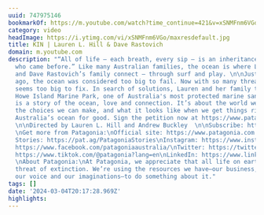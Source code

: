 ```yaml
---
uuid: 747975146
bookmarkOf: https://m.youtube.com/watch?time_continue=421&v=xSNMFnm6VGo&feature=emb_logo
category: video
headImage: https://i.ytimg.com/vi/xSNMFnm6VGo/maxresdefault.jpg
title: KIN | Lauren L. Hill & Dave Rastovich
domain: m.youtube.com
description: "“All of life – each breath, every sip – is an inheritance from those
  who came before.” Like many Australian families, the ocean is where Lauren L. Hill
  and Dave Rastovich’s family connect – through surf and play. \n\nJust a few generations
  ago, the ocean was considered too big to fail. Now with so many threats, the ocean
  seems too big to fix. In search of solutions, Lauren and her family travel to Lord
  Howe Island Marine Park, one of Australia's most protected marine sanctuaries. \n\nKIN
  is a story of the ocean, love and connection. It’s about the world we’ve inherited,
  the choices we can make, and what it looks like when we get things right. \n\nProtect
  Australia’s ocean for good. Sign the petition now at https://www.patagonia.com.au/oceans
  \n\nDirected by Lauren L. Hill and Andrew Buckley  \n\nSubscribe: https://pat.ag/Subscribe\n
  \nGet more from Patagonia:\nOfficial site: https://www.patagonia.com.au\nPatagonia
  Stories: https://pat.ag/PatagoniaStories\nInstagram: https://www.instagram.com/patagoniaaus/\nFacebook:
  https://www.facebook.com/patagoniaaustralia/\nTwitter: https://twitter.com/patagonia\nTikTok:
  https://www.tiktok.com/@patagonia?lang=en\nLinkedIn: https://www.linkedin.com/company/patagonia_2/\n
  \nAbout Patagonia:\nAt Patagonia, we appreciate that all life on earth is under
  threat of extinction. We’re using the resources we have—our business, our investments,
  our voice and our imaginations—to do something about it."
tags: []
date: '2024-03-04T20:17:28.969Z'
highlights: 
---
```




